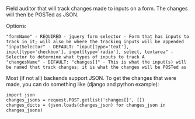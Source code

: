 Field auditor that will track changes made to inputs on a form. The changes will then be POSTed as JSON.

Options:

    "formName" - REQUIRED - jquery form selector - Form that has inputs to track in it; will also be where the tracking inputs will be appended
    "inputSelector" - DEFAULT: "input[type='text'], input[type='checkbox'], input[type='radio'], select, textarea" - Selector to determine what types of inputs to track A
    "changesName" - DEFAULT: "changes[]" - This is what the input(s) will be named that track changes; it is what the changes will be POSTed as

Most (if not all) backends support JSON. To get the changes that were made, you can do something like (django and python example):

    import json
    changes_jsons = request.POST.getlist('changes[]', [])
    changes_dicts = (json.loads(changes_json) for changes_json in changes_jsons)
